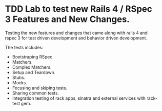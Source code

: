 # TDD Lab to test new Rails 4 / RSpec 3 Features and New Changes.
Testing the new features and changes that came along with rails 4 and rspec 3 for test driven development and behavior driven development.

The tests includes:

* Bootstraping RSpec.
* Matchers.
* Complex Matchers.
* Setup and Teardown.
* Stubs.
* Mocks.
* Focusing and skiping tests.
* Sharing common tests.
* Integration testing of rack apps, sinatra and external services with rack-test gem.
